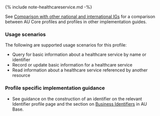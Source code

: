 {% include note-healthcareservice.md -%}

See [Comparison with other national and international IGs](comparison.html) for a comparison between AU Core profiles and profiles in other implementation guides.

### Usage scenarios

The following are supported usage scenarios for this profile:

- Query for basic information about a healthcare service by name or identifier
- Record or update basic information for a healthcare service
- Read information about a healthcare service referenced by another resource

### Profile specific implementation guidance
- See guidance on the construction of an identifier on the relevant Identifier profile page and the section on [Business Identifiers](https://build.fhir.org/ig/hl7au/au-fhir-base/generalguidance.html#business-identifiers) in AU Base.
